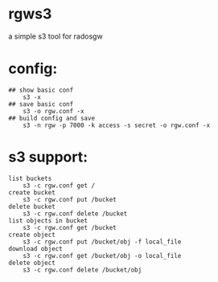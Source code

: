 # rgws3
a simple s3 tool for radosgw

# config:
    ## show basic conf
        s3 -x
    ## save basic conf
        s3 -o rgw.conf -x
    ## build config and save
        s3 -n rgw -p 7000 -k access -s secret -o rgw.conf -x
# s3 support:
    list buckets
        s3 -c rgw.conf get /
    create bucket
        s3 -c rgw.conf put /bucket
    delete bucket
        s3 -c rgw.conf delete /bucket
    list objects in bucket
        s3 -c rgw.conf get /bucket
    create object
        s3 -c rgw.conf put /bucket/obj -f local_file
    download object
        s3 -c rgw.conf get /bucket/obj -o local_file
    delete object
        s3 -c rgw.conf delete /bucket/obj
